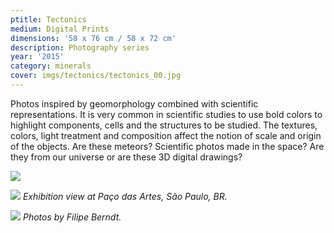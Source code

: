 ```yaml
---
ptitle: Tectonics
medium: Digital Prints
dimensions: '58 x 76 cm / 58 x 72 cm'
description: Photography series
year: '2015'
category: minerals
cover: imgs/tectonics/tectonics_00.jpg
---
```

Photos inspired by geomorphology combined with scientific representations. It is very common in scientific studies to use bold colors to highlight components, cells and the structures to be studied. The textures, colors, light treatment and composition affect the notion of scale and origin of the objects. Are these meteors? Scientific photos made in the space? Are they from our universe or are these 3D digital drawings?

![]({{site.baseurl}}/imgs/tectonics/tectonics_01.jpg)

![]({{site.baseurl}}/imgs/tectonics/tectonics_exhibition_00.jpg)
_Exhibition view at Paço das Artes, São Paulo, BR._

![]({{site.baseurl}}/imgs/tectonics/tectonics_exhibition_01.jpg)
_Photos by Filipe Berndt._
